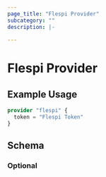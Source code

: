 ```yaml
---
page_title: "Flespi Provider"
subcategory: ""
description: |-
  
---
```


# Flespi Provider



## Example Usage

```terraform
provider "flespi" {
  token = "Flespi Token"
}
```
## Schema

### Optional

